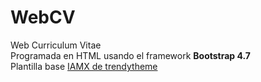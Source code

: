 # WebCV
Web Curriculum Vitae<br>
Programada en HTML usando el framework **Bootstrap 4.7**
<br>
Plantilla base <a href="https://trendytheme.net/items/i-am-x-html-resume-template/">IAMX de trendytheme</a>

